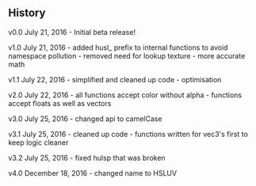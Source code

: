 ## History

v0.0 July 21, 2016
	- Initial beta release!

v1.0 July 21, 2016
	- added husl_ prefix to internal functions to avoid namespace pollution
	- removed need for lookup texture
	- more accurate math

v1.1 July 22, 2016
	- simplified and cleaned up code
	- optimisation

v2.0 July 22, 2016
	- all functions accept color without alpha
	- functions accept floats as well as vectors

v3.0 July 25, 2016
	- changed api to camelCase

v3.1 July 25, 2016
	- cleaned up code
	- functions written for vec3's first to keep logic cleaner

v3.2 July 25, 2016
	- fixed hulsp that was broken

v4.0 December 18, 2016
	- changed name to HSLUV